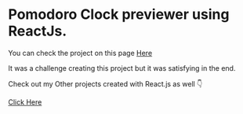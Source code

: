 # Pomodoro Clock previewer using ReactJs.

You can check the project on this page [Here](https://codepen.io/mohanadoo/full/abLWmGV)

It was a challenge creating this project but it was satisfying in the end.

Check out my Other projects created with React.js as well 👇

[Click Here](https://codepen.io/collection/aMewgw)
